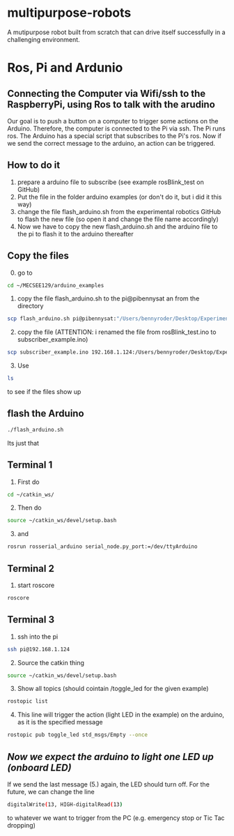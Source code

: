 # multipurpose-robots
A mutipurpose robot built from scratch that can drive itself successfully in a challenging environment.

# Ros, Pi and Ardunio
## Connecting the Computer via Wifi/ssh to the RaspberryPi, using Ros to talk with the arudino
Our goal is to push a button on a computer to trigger some actions on the Arduino.
Therefore, the computer is connected to the Pi via ssh. The Pi runs ros. The Arduino has a special script that subscribes to the Pi's ros. Now if we send the correct message to the arduino, an
action can be triggered.

## How to do it
1. prepare a arduino file to subscribe (see example rosBlink_test on GitHub)
2. Put the file in the folder arduino examples (or don't do it, but i did it this way)
3. change the file flash_arduino.sh from the experimental robotics GitHub to flash the new file
(so open it and change the file name accordingly)
4. Now we have to copy the new flash_arduino.sh and the arduino file to the pi to flash it to the arduino thereafter

## Copy the files
0. go to

```bash
cd ~/MECSEE129/arduino_examples
```

1. copy the file flash_arduino.sh to the pi@pibennysat an from the directory
```bash
scp flash_arduino.sh pi@pibennysat:"/Users/bennyroder/Desktop/Experimental\\ Robotics/Pi\\ Lab/MECSEE129-master/arduino_examples"
```

2. copy the file (ATTENTION: i renamed the file from rosBlink_test.ino to subscriber_example.ino)
```bash
scp subscriber_example.ino 192.168.1.124:/Users/bennyroder/Desktop/Experimental\ Robotics/Pi\ Lab/MECSEE129-master/arduino_examples/
```

3. Use
```bash
ls
```
to see if the files show up

## flash the Arduino
```bash
./flash_arduino.sh
```
Its just that


## Terminal 1
1. First do
```bash
cd ~/catkin_ws/
```

2. Then do
```bash
source ~/catkin_ws/devel/setup.bash
```

3. and
```bash
rosrun rosserial_arduino serial_node.py_port:=/dev/ttyArduino
```
## Terminal 2
1. start roscore
```bash
roscore
```

## Terminal 3
1. ssh into the pi
```bash
ssh pi@192.168.1.124
```

2. Source the catkin thing
```bash
source ~/catkin_ws/devel/setup.bash
```

3. Show all topics (should cointain /toggle_led for the given example)
```bash
rostopic list
```

4. This line will trigger the action (light LED in the example) on the arduino, as it is the specified message
```bash
rostopic pub toggle_led std_msgs/Empty --once
```

## _Now we expect the arduino to light one LED up (onboard LED)_

If we send the last message (5.) again, the LED should turn off.
For the future, we can change the line

```bash
digitalWrite(13, HIGH-digitalRead(13)
```

to whatever we want to trigger from the PC (e.g. emergency stop or Tic Tac dropping)
